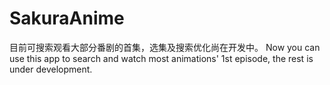 # SakuraAnime
目前可搜索观看大部分番剧的首集，选集及搜索优化尚在开发中。
Now you can use this app to search and watch most animations' 1st episode, the rest is under development.  
